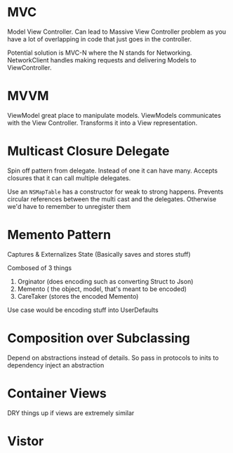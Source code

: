 # MVC

Model View Controller. Can lead to Massive View Controller problem as you have a lot of overlapping in code that just goes in the controller.

Potential solution is MVC-N where the N stands for Networking. NetworkClient handles making requests and delivering Models to ViewController.

# MVVM

ViewModel great place to manipulate models. ViewModels communicates with the View Controller. Transforms it into a View representation.

# Multicast Closure Delegate

Spin off pattern from delegate. Instead of one it can have many. Accepts closures that it can call multiple delegates. 

Use an `NSMapTable` has a constructor for weak to strong happens. Prevents circular references between the multi cast and the delegates. Otherwise we'd have to remember to unregister them

# Memento Pattern

Captures & Externalizes State (Basically saves and stores stuff)

Combosed of 3 things 

1. Orginator (does encoding such as converting Struct to Json)
2. Memento ( the object, model, that's meant to be encoded)
3. CareTaker (stores the encoded Memento)

Use case would be encoding stuff into UserDefaults

# Composition over Subclassing

Depend on abstractions instead of details. So pass in protocols to inits to dependency inject an abstraction

# Container Views

DRY things up if views are extremely similar

# Vistor

